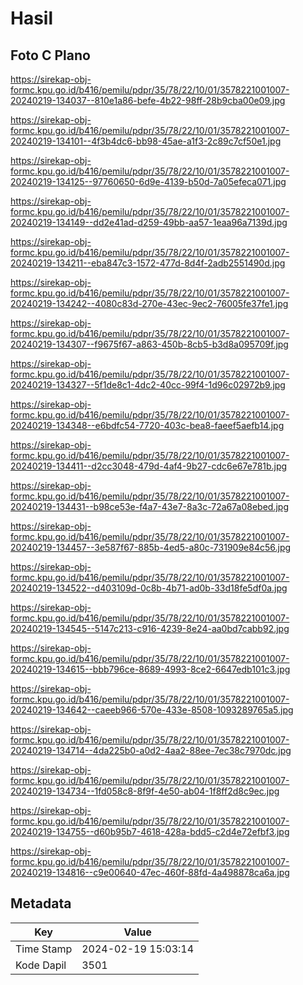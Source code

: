 # Hasil

## Foto C Plano

https://sirekap-obj-formc.kpu.go.id/b416/pemilu/pdpr/35/78/22/10/01/3578221001007-20240219-134037--810e1a86-befe-4b22-98ff-28b9cba00e09.jpg

https://sirekap-obj-formc.kpu.go.id/b416/pemilu/pdpr/35/78/22/10/01/3578221001007-20240219-134101--4f3b4dc6-bb98-45ae-a1f3-2c89c7cf50e1.jpg

https://sirekap-obj-formc.kpu.go.id/b416/pemilu/pdpr/35/78/22/10/01/3578221001007-20240219-134125--97760650-6d9e-4139-b50d-7a05efeca071.jpg

https://sirekap-obj-formc.kpu.go.id/b416/pemilu/pdpr/35/78/22/10/01/3578221001007-20240219-134149--dd2e41ad-d259-49bb-aa57-1eaa96a7139d.jpg

https://sirekap-obj-formc.kpu.go.id/b416/pemilu/pdpr/35/78/22/10/01/3578221001007-20240219-134211--eba847c3-1572-477d-8d4f-2adb2551490d.jpg

https://sirekap-obj-formc.kpu.go.id/b416/pemilu/pdpr/35/78/22/10/01/3578221001007-20240219-134242--4080c83d-270e-43ec-9ec2-76005fe37fe1.jpg

https://sirekap-obj-formc.kpu.go.id/b416/pemilu/pdpr/35/78/22/10/01/3578221001007-20240219-134307--f9675f67-a863-450b-8cb5-b3d8a095709f.jpg

https://sirekap-obj-formc.kpu.go.id/b416/pemilu/pdpr/35/78/22/10/01/3578221001007-20240219-134327--5f1de8c1-4dc2-40cc-99f4-1d96c02972b9.jpg

https://sirekap-obj-formc.kpu.go.id/b416/pemilu/pdpr/35/78/22/10/01/3578221001007-20240219-134348--e6bdfc54-7720-403c-bea8-faeef5aefb14.jpg

https://sirekap-obj-formc.kpu.go.id/b416/pemilu/pdpr/35/78/22/10/01/3578221001007-20240219-134411--d2cc3048-479d-4af4-9b27-cdc6e67e781b.jpg

https://sirekap-obj-formc.kpu.go.id/b416/pemilu/pdpr/35/78/22/10/01/3578221001007-20240219-134431--b98ce53e-f4a7-43e7-8a3c-72a67a08ebed.jpg

https://sirekap-obj-formc.kpu.go.id/b416/pemilu/pdpr/35/78/22/10/01/3578221001007-20240219-134457--3e587f67-885b-4ed5-a80c-731909e84c56.jpg

https://sirekap-obj-formc.kpu.go.id/b416/pemilu/pdpr/35/78/22/10/01/3578221001007-20240219-134522--d403109d-0c8b-4b71-ad0b-33d18fe5df0a.jpg

https://sirekap-obj-formc.kpu.go.id/b416/pemilu/pdpr/35/78/22/10/01/3578221001007-20240219-134545--5147c213-c916-4239-8e24-aa0bd7cabb92.jpg

https://sirekap-obj-formc.kpu.go.id/b416/pemilu/pdpr/35/78/22/10/01/3578221001007-20240219-134615--bbb796ce-8689-4993-8ce2-6647edb101c3.jpg

https://sirekap-obj-formc.kpu.go.id/b416/pemilu/pdpr/35/78/22/10/01/3578221001007-20240219-134642--caeeb966-570e-433e-8508-1093289765a5.jpg

https://sirekap-obj-formc.kpu.go.id/b416/pemilu/pdpr/35/78/22/10/01/3578221001007-20240219-134714--4da225b0-a0d2-4aa2-88ee-7ec38c7970dc.jpg

https://sirekap-obj-formc.kpu.go.id/b416/pemilu/pdpr/35/78/22/10/01/3578221001007-20240219-134734--1fd058c8-8f9f-4e50-ab04-1f8ff2d8c9ec.jpg

https://sirekap-obj-formc.kpu.go.id/b416/pemilu/pdpr/35/78/22/10/01/3578221001007-20240219-134755--d60b95b7-4618-428a-bdd5-c2d4e72efbf3.jpg

https://sirekap-obj-formc.kpu.go.id/b416/pemilu/pdpr/35/78/22/10/01/3578221001007-20240219-134816--c9e00640-47ec-460f-88fd-4a498878ca6a.jpg


## Metadata

| Key        | Value               |
| ---------- | ------------------- |
| Time Stamp | 2024-02-19 15:03:14 |
| Kode Dapil | 3501                |




